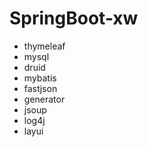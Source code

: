 # SpringBoot-xw
* thymeleaf
* mysql
* druid
* mybatis
* fastjson
* generator
* jsoup
* log4j
* layui